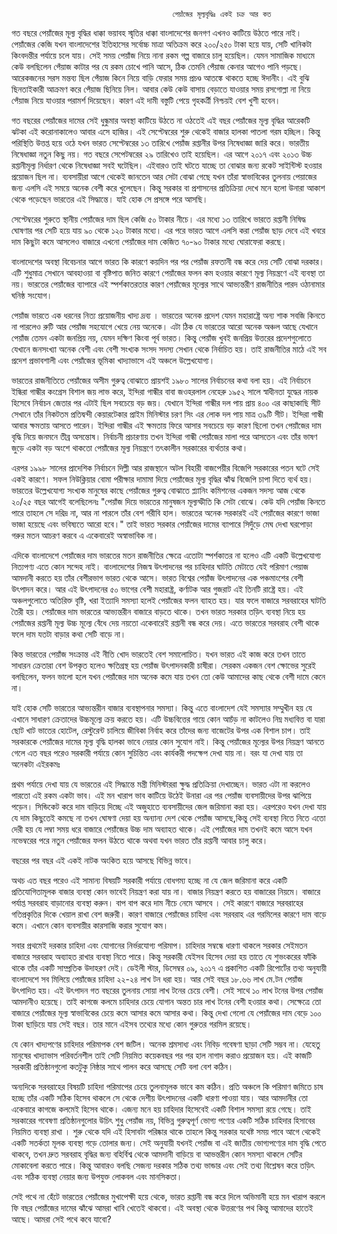       									পেয়াঁজের মূল্যবৃদ্ধিঃ একই চক্র আর কত 
      									
গত বছরে পেয়াঁজের মূল্য বৃদ্ধির ধাক্কা ভয়াবহ স্মৃতির ধাক্কা বাংলাদেশের জনগণ এখনও কাটিয়ে উঠতে পারে নাই। পেয়াঁজের কেজি যখন বাংলাদেশের ইতিহাসের সর্বোচ্চ মাত্রা অতিক্রম করে ২০০/২৫০ টাকা হয়ে যায়, সেটি খানিকটা কিংবদন্তীর পর্যায়ে চলে যায়। সেই সময় পেয়াঁজ নিয়ে নানা রকম গল্প বাজারে চালু হয়েছিল। যেমন সামাজিক মাধ্যমে   কেউ বলছিলেন  পেঁয়াজ কাটার পর যে রকম চোখে পানি আসে, ঠিক তেমনি পেঁয়াজ কেনার আগেও পানি পড়ছে।  আরেকজনের সরস মন্তব্য ছিল  পেঁয়াজ কিনে নিয়ে বাড়ি ফেরার সময় প্রচণ্ড আতঙ্কে থাকতে হচ্ছে ঈদানীং।  এই বুঝি ছিনতাইকারী আক্রমণ করে পেঁয়াজ ছিনিয়ে নিল।  আবার কেউ কেউ  বাসায় বেড়াতে যাওয়ার সময় রসগোল্লা না নিয়ে পেঁয়াজ নিয়ে যাওয়ার পরামর্শ দিয়েছেন। কারণ এই দামী বস্তুটি পেয়ে গৃহকর্ত্রী নিশ্চয়ই বেশ খুশী হবেন। 

গত বছরের পেয়াঁজের দামের  সেই ধুন্ধুমার অবস্থা কাটিয়ে উঠতে না ওঠতেই  এই বছর  পেয়াঁজের মূল্য বৃদ্ধির আরেকটি  ঝটকা  এই করোনাকালেও  আবার এসে হাজির। এই সেপ্টেম্বরের শুরু থেকেই বাজার হালকা পাতলা গরম হচ্ছিল।  কিন্তু পরিস্থিতি উত্তপ্ত হয়ে ওঠে  যখন ভারত সেপ্টেম্বরের  ১৩ তারিখে পেয়াঁজ রপ্তানীর উপর নিষেধাজ্ঞা জারি করে। ভারতীয় নিষেধাজ্ঞা নতুন কিছু নয়। গত বছরে সেপেটম্বরের ২৯ তারিখেও তাই হয়েছিল। এর আগে ২০১৭ এবং ২০১৩ উচ্চ রপ্তানীমূল্য নির্ধারণ থেকে নিষেধাজ্ঞা সবই ঘটেছিল। এইবারও তাই ঘটতে যাচ্ছে তা বোঝার জন্য রকেট সাইন্টিস্ট হওয়ার প্রয়োজন ছিল না। ব্যবসায়ীরা আগে থেকেই জানতেন আর সেটা বোঝা গেছে যখন তাঁরা স্বাভাবিকের তুলনায় পেয়াজের জন্য এলসি এই সময়ে অনেক বেশী করে খুলেছেন। কিন্তু সরকার বা প্রশাসনের প্রতিক্রিয়া দেখে মনে হলো উনারা আকাশ থেকে পড়েছেন ভারতের এই সিদ্ধান্তে। যাই হোক সে প্রসঙ্গে পরে আসছি। 

সেপ্টেম্বরের শুরুতে স্থানীয় পেয়াঁজের দাম ছিল কেজি ৫০ টাকার নীচে।  এর মধ্যে ১৩  তারিখে  ভারতে  রপ্তানী নিষিদ্ধ ঘোষণার পর সেটি  হয়ে যায় ৯০ থেকে ১২০ টাকার মধ্যে।  এর পরে ভারত আগে এলসি করা পেয়াঁজ ছাড় দেবে এই খবরে দাম কিছুটা কমে আসলেও বাজারে এখনো পেয়াঁজের দাম কেজিত  ৭০-৯০ টাকার মধ্যে ঘোরাফেরা করছে। 

বাংলাদেশের অবস্থা বিবেচনার আগে ভারত কি কারণে কয়দিন পর পর পেয়াঁজ রফতানী  বন্ধ করে দেয় সেটি বোঝা দরকার। এটি শুধুমাত্র সেখানে আবহাওয়া বা বৃষ্টিপাত জনিত কারণে পেয়াঁজের ফলন কম হওয়ার কারণে মূল্য নিয়ন্ত্রণে এই ব্যবস্থা তা নয়। ভারতের পেয়াঁজের ব্যাপারে এই স্পর্শকাতরতার কারণ পেয়াঁজের মূল্যের সাথে আভ্যন্তরীণ রাজনীতির পারদ ওঠানামার ঘনিষ্ঠ সংযোগ। 

পেয়াঁজ ভারতে এক ধরনের নিত্য প্রয়োজনীয় খাদ্য দ্রব্য । ভারতের অনেক প্রদেশ যেমন মহারাষ্ট্রে অন্য শাক সবজি কিনতে না পারলেও রুটি আর পেয়াঁজ সহযোগে খেয়ে নেয় অনেকে। এটা ঠিক যে ভারতের আরো অনেক অঞ্চল আছে যেখানে পেয়াঁজ তেমন একটা জনপ্রিয় নয়, যেমন দক্ষিণ কিংবা পূর্ব ভারত।  কিন্তু পেয়াঁজ খুবই জনপ্রিয় উত্তরের প্রদেশগুলোতে  যেখানে জনসংখ্যা অনেক বেশী এবং বেশী সংখ্যক সংসদ সদস্য সেখান থেকে নির্বাচিত হয়। তাই রাজনীতির মাঠে এই সব প্রদেশ প্রভাবশালী এবং পেয়াঁজের ভূমিকা খাদ্যাভাসে এই অঞ্চলে উল্লেখযোগ্য। 

ভারতের রাজনীতিতে  পেয়াঁজের অসীম গুরুত্ব বোঝাতে প্রায়শই  ১৯৮০ সালের নির্বাচনের কথা বলা হয়। এই নির্বাচনে ইন্ধিরা গান্ধীর কংগ্রেস বিশাল জয় লাভ করে, ইন্দিরা গান্ধীর বাবা জওহরলাল নেহেরু ১৯৫২ সালে স্বাধীনতা যুদ্ধের নায়ক হিসেবে নির্বাচন জেতার পর এটাই ছিল সবচেয়ে বড় জয়।  যেখানে ইন্দিরা গান্ধীর দল পায় প্রায় ৪০০ এর কাছাকাছি সীট সেখানে তাঁর নিকটতম প্রতিদ্বন্দী কেয়ারটেকার প্রাইম মিনিস্টার চরণ সিং এর লোক দল পায় মাত্র ৩৯টি সীট।  ইন্দিরা গান্ধী আবার ক্ষমতায় আসতে পারেন। ইন্দিরা গান্ধীর এই ক্ষমতায় ফিরে আসার সবচেয়ে বড় কারণ ছিলো তখন পেয়াঁজের দাম বৃদ্ধি নিয়ে জনমনে তীব্র অসন্তোষ। নির্বাচনী প্রচারণায় তখন ইন্দিরা গান্ধী পেয়াঁজের মালা পরে আসতেন এবং তাঁর ভাষণ জুড়ে একটা বড় অংশে থাকতো পেয়াঁজের মূল্য নিয়ন্ত্রণে তৎকালীন সরকারের ব্যর্থতার কথা।  

এরপর ১৯৯৮ সালের প্রাদেশিক নির্বাচনে দিল্লী আর রাজস্থানে  অটল বিহারী বাজপেয়ীর  বিজেপি সরকারের পতন ঘটে সেই একই কারণে। সফল নিউক্লিয়ার বোমা পরীক্ষার দামামা দিয়ে পেয়াঁজের মূল্য বৃদ্ধির ঝাঁঝ বিজেপি চাপা দিতে ব্যর্থ হয়। ভারতের উল্লেখযোগ্য সংখ্যক মানুষের কাছে পেয়াঁজের গুরুত্ব বোঝাতে প্ল্যানিং কমিশনের একজন সদস্য আজ থেকে ২০/২৫ বছর আগেই বলেছিলেনঃ  "পেয়াঁজ দিয়ে ভারতের মানুষজন মূল্যস্ফীতি কি সেটা বোঝে।  কেউ যদি পেয়াঁজ কিনতে পারে তাহলে সে দরিদ্র না, আর না পারলে তাঁর বেশ গরীবি হাল।  ভারতের অনেক সরকারই এই পেয়াঁজের কারণে ভাজা ভাজা হয়েছে এবং ভবিষ্যতে আরো হবে।"   তাই ভারত সরকার পেয়াঁজের দামের ব্যাপারে সিদুঁড়ে মেঘ দেখা  ঘরপোড়া গরুর মতন আচরণ করবে এ একেবারেই অস্বাভাবিক না। 

এদিকে বাংলাদেশে পেয়াঁজের দাম ভারতের মতন রাজনীতির ক্ষেত্রে এতোটা স্পর্শকাতর না হলেও এটি একটি উল্লেখযোগ্য নিত্যপণ্য এতে কোন সন্দেহ নাই। বাংলাদেশের নিজস্ব উৎপাদনের পর চাহিদার ঘাটতি মেটাতে যেই পরিমাণ পেয়াজ আমদানী করতে হয় তাঁর বেশীরভাগ ভারত থেকে আসে। ভারত বিশ্বের পেয়াঁজ উৎপাদনের এক পঞ্চমাংশের বেশী উৎপাদন করে।  আর এই উৎপাদনের ৫০ ভাগের বেশী  মহারাষ্ট্র, কর্ণাটক আর গুজরাট এই তিনটি রাষ্ট্রে হয়। এই অঞ্চলগুলোতে অতিরিক্ত বৃষ্টি, খরা ইত্যাদি সমস্যা হলেই পেয়াঁজের ফলন ব্যাহত হয়। যার ফলে বাজারে সরবরাহের ঘাটতি তৈরী হয়। পেয়াঁজের দাম ভারতের আভ্যন্তরীন বাজারে বাড়তে থাকে। তখন ভারত সরকার তড়িৎ ব্যবস্থা নিয়ে হয় পেয়াঁজের রপ্তানী মূল্য উচ্চ মূল্যে বেঁধে দেয় নয়তো একেবারেই রপ্তানী বন্ধ করে দেয়। এতে ভারতের সরবরাহ বেশী থাকে ফলে দাম যতটা বাড়ার কথা সেটি বাড়ে না। 

কিন্ত ভারতের পেয়াঁজ সংক্রান্ত এই নীতি খোদ ভারতেই বেশ সমালোচিত। যখন ভারত এই কাজ করে তখন তাতে সাধারন ক্রেতারা বেশ উপকৃত হলেও ক্ষতিগ্রস্থ হয় পেয়াঁজ উৎপাদনকারী চাষীরা। সেরকম একজন বেশ ক্ষোভের সুরেই বলছিলেন, ফলন ভালো হলে যখন পেয়াঁজের দাম অনেক কমে যায় তখন তো কেউ আমাদের কাছ থেকে বেশী দামে কেনে না। 

যাই হোক সেটি ভারতের আভ্যন্তরীন বাজার ব্যবস্থাপনার সমস্যা। কিন্তু এতে বাংলাদেশ যেই সমস্যার সম্মুখীন হয় যে এখানে সাধারণ ক্রেতাদের উচ্চমূল্যে ক্রয় করতে হয়। এটি উচ্চবিত্তের গায়ে কোন আচঁড় না কাটলেও নিম্ন মধ্যবিত্ত বা যারা ছোট খাট ভাতের হোটেল, রেস্টুরেন্ট চালিয়ে জীবিকা নির্বাহ করে তাঁদের জন্য বাজেটের উপর এক বিশাল চাপ।  তাই সরকারকে পেয়াঁজের দামের মূল্য বৃদ্ধি হালকা ভাবে নেয়ার কোন সুযোগ নাই।  কিন্তু পেয়াঁজের মূল্যের উপর নিয়ন্ত্রণ আনতে গেলে এত বছর পরেও সরকারী পর্যায়ে কোন সুচিন্তিত এবং কার্যকরী পদক্ষেপ দেখা যায় না।  বরং যা  দেখা যায়  তা অনেকটা এইরকমঃ  

প্রথম পর্যায়ে দেখা যায় যে ভারতের এই সিদ্ধান্তে মন্ত্রী মিনিস্টাররা ক্ষুদ্ধ প্রতিক্রিয়া দেখাচ্ছেন। ভারত এটা না করলেও পারতো এই রকম একটা ভাব। এই মন খারাপ ভাব কাটিয়ে উঠেই  উনারা  এর পর পেয়াঁজ ব্যবসায়ীদের উপর ঝাপিয়ে পড়েন।  সিন্ডিকেট করে দাম বাড়িয়ে দিচ্ছে এই অজুহাতে ব্যবসায়ীদের জেল জরিমানা করা হয়। এরপরেও যখন দেখা যায় যে দাম কিছুতেই কমছে না তখন ঘোষণা দেয়া হয় অন্যান্য দেশ থেকে পেয়াঁজ আসছে,কিন্তু সেই ব্যবস্থা নিতে নিতে এতো দেরী হয় যে লম্বা সময় ধরে বাজারে পেয়াঁজের উচ্চ দাম অব্যাহত থাকে। এই পেয়াঁজের দাম তখনই কমে আসে যখন নভেম্বরের পরে নতুন পেয়াঁজের ফলন উঠতে থাকে অথবা যখন ভারত তাঁর রপ্তানী আবার চালু করে। 

বছরের পর বছর এই একই নাটক অংকিত হয়ে আসছে বিভিন্ন ভাবে।  

অথচ এত বছর পরেও এই সামান্য বিষয়টি সরকারী পর্যায়ে বোধগম্য হচ্ছে না  যে জেল জরিমানা করে একটি প্রতিযোগিতামূলক বাজার ব্যবস্থা  কোন ভাবেই নিয়ন্ত্রণ  করা যায় না।  বাজার নিয়ন্ত্রণ করতে হয় বাজারের নিয়মে। বাজারে পর্যাপ্ত  সরবরাহ বাড়ানোর ব্যবস্থা করুন। বাপ বাপ করে দাম নীচে নেমে আসবে । সেই কারণে বাজারে সরবরাহের গতিপ্রকৃতির দিকে খেয়াল রাখা বেশ জরুরী।  কারণ  বাজারে পেয়াঁজের চাহিদা এবং সরবরাহ  এর গরমিলের কারণে দাম বাড়ে কমে। এখানে কোন ব্যবসায়ীর কারসাজি  করার সুযোগ কম।   
 
সবার প্রথমেই দরকার চাহিদা এবং যোগানের নির্ভরযোগ্য পরিমাপ। চাহিদার সম্বন্ধে ধারণা থাকলে সরকার সেইমতন বাজারে সরবরাহ অব্যাহত রাখার ব্যবস্থা নিতে পারে। কিন্তু সরকারী যেইসব হিসেব দেয়া হয় তাতে যে শুভংকরের ফাঁকি থাকে তাঁর একটি সাম্প্রতিক উদাহরণ দেই। ডেইলী স্টার, ডিসেম্বর ০৯, ২০১৭ এ প্রকাশিত একটি রিপোর্টের তথ্য অনুযায়ী বাংলাদেশে সব মিলিয়ে পেয়াঁজের চাহিদা ২২-২৪ লাখ টন ধরা হয়। আর সেই  বছর  ১৮.৬৬ লাখ মে.টন পেয়াঁজ উৎপাদিত হয়। এই উৎপাদন  গত বছরের তুলনায়  সোয়া লাখ টনের চেয়ে বেশী। সেই সাথে   ১০ লাখ টনের উপর পেয়াঁজ  আমদানীও  হয়েছে।  তাই কাগজে কলমে চাহিদার চেয়ে যোগান অন্তত চার লাখ টনের বেশী হওয়ার কথা। সেক্ষেত্রে তো বাজারে  পেয়াঁজের মূল্য স্বাভাবিকের চেয়ে কমে আসার কমে আসার কথা। কিন্তু দেখা গেলো যে পেয়াঁজের দাম বেড়ে ১০০ টাকা ছাড়িয়ে যায় সেই বছর।  তার মানে এইসব তথ্যের মধ্যে কোন গুরুতর গরমিল রয়েছে।  

যে কোন খাদ্যপণের চাহিদার পরিমাপক বেশ জটিল। অনেক শ্রমসাধ্য এবং নিবিড় গবেষণা ছাড়া সেটি সম্ভব না। যেহেতু মানুষের খাদ্যাভাস পরিবর্তনশীল তাই সেটি নিয়মিত কয়েকবছর পর পর হাল নাগাদ করাও প্রয়োজন  হয়। এই কাজটি সরকারী প্রতিষ্ঠানগুলো কতটুকু নিষ্ঠার সাথে পালন করে আসছে সেটি বলা বেশ কঠিন।  

অন্যদিকে সরবরাহের বিষয়টি চাহিদা পরিমাপের চেয়ে তুলনামূলক ভাবে কম কঠিন। প্রতি অঞ্চলে কি পরিমাণ জমিতে চাষ হচ্ছে তাঁর একটি সঠিক হিসেব থাকলে  সে থেকে দেশীয় উৎপাদনের   একটি ধারণা  পাওয়া যায়।  আর আমদানীর তো একেবারে কাগজে কলমেই হিসেব থাকে।  এজন্য মনে হয় চাহিদার হিসেবেই একটি বিশাল সমস্যা রয়ে গেছে। তাই সরকারের গবেষণা প্রতিষ্ঠানগুলোর উচিৎ  শুধু পেয়াঁজ নয়,  বিভিন্ন গুরুত্বপূর্ণ ভোগ্য পণ্যের একটি সঠিক চাহিদার হিসাবের নিয়মিত ব্যবস্থা রাখা ।   শুরু থেকে যদি  এই হিসাবটা পরিষ্কার থাকে তাহলে কিন্তু সরকার যথেষ্ট সময় পাবে  আগে থেকেই একটি সতর্কতা মূলক ব্যবস্থা গড়ে তোলার জন্য।  সেই অনুযায়ী  যখনই  পেয়াঁজ বা এই জাতীয় ভোগ্যপণ্যের দাম বৃদ্ধি পেতে থাকবে, তখন দ্রুত সরবরাহ বৃদ্ধির জন্য বহির্বিশ্ব থেকে আমদানী বাড়িয়ে বা আভন্তরীন কোন সমস্যা থাকলে সেটির মোকাবেলা করতে পারে।  কিন্তু আবারও বলছি সেজন্য দরকার সঠিক তথ্য ভান্ডার এবং সেই তথ্য বিশ্লেষন করে তড়িৎ এবং সঠিক  ব্যবস্থা নেয়ার  জন্য উপযুক্ত লোকবল এবং  মানসিকতা।

সেই পথে না হেঁটে ভারতের পেয়াঁজের মুখাপেক্ষী হয়ে থেকে, ভারত রপ্তানী বন্ধ করে দিলে অভিমানী হয়ে মন খারাপ করলে  ফি বছর পেয়াঁজের দামের ঝাঁঝে আমরা খাবি খেতেই থাকবো। এই অবস্থা থেকে উত্তরণের পথ কিন্তু আমাদের হাতেই আছে। আমরা সেই পথে কবে যাবো?    




 

